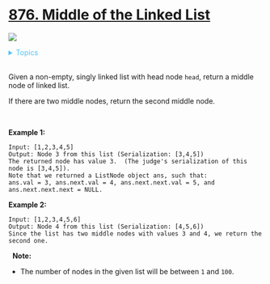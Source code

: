 # [876. Middle of the Linked List](https://leetcode.com/problems/middle-of-the-linked-list/)

![](https://img.shields.io/badge/Difficulty-Easy-green.svg)

<details>
<summary style="color:#4FC3F7">Topics</summary>

* [`Linked List`](https://leetcode.com/tag/linked-list/)

</details>
<br />

Given a non-empty, singly linked list with head node `head`, return a middle node of linked list.

If there are two middle nodes, return the second middle node.

 

**Example 1:**

    Input: [1,2,3,4,5]
    Output: Node 3 from this list (Serialization: [3,4,5])
    The returned node has value 3.  (The judge's serialization of this node is [3,4,5]).
    Note that we returned a ListNode object ans, such that:
    ans.val = 3, ans.next.val = 4, ans.next.next.val = 5, and ans.next.next.next = NULL.

**Example 2:**

    Input: [1,2,3,4,5,6]
    Output: Node 4 from this list (Serialization: [4,5,6])
    Since the list has two middle nodes with values 3 and 4, we return the second one.
 
**Note:**

 + The number of nodes in the given list will be between `1` and `100`.
